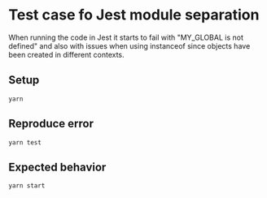 Test case fo Jest module separation
===================================

When running the code in Jest it starts to fail with "MY_GLOBAL is not defined" and also with issues when using instanceof since objects have been created in different contexts.

## Setup

    yarn

## Reproduce error

    yarn test


## Expected behavior

    yarn start

